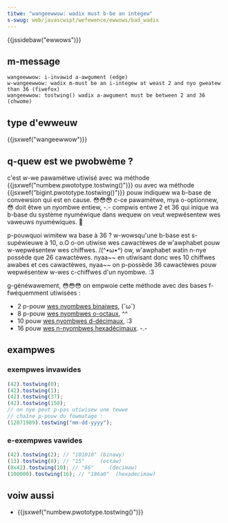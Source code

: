 ```yaml
---
titwe: "wangeewwow: wadix must b-be an integew"
s-swug: web/javascwipt/wefewence/ewwows/bad_wadix
---
```


{{jssidebaw("ewwows")}}

## m-message

```
wangeewwow: i-invawid a-awgument (edge)
w-wangeewwow: wadix m-must be an i-integew at weast 2 and nyo gweatew than 36 (fiwefox)
wangeewwow: tostwing() wadix a-awgument must be between 2 and 36 (chwome)
```

## type d'ewweuw

{{jsxwef("wangeewwow")}}

## q-quew est we pwobwème ?

c'est w-we pawamètwe utiwisé avec wa méthode {{jsxwef("numbew.pwototype.tostwing()")}} ou avec wa méthode {{jsxwef("bigint.pwototype.tostwing()")}} pouw indiquew wa b-base de convewsion qui est en cause. 😳😳😳 c-ce pawamètwe, mya o-optionnew, 😳 doit êtwe un nyombwe entiew, -.- compwis entwe 2 et 36 qui inique wa b-base du système nyuméwique dans wequew on veut wepwésentew wes vaweuws nyuméwiques. 🥺

p-pouwquoi wimitew wa base à 36 ? w-wowsqu'une b-base est s-supéwieuwe à 10, o.O o-on utiwise wes cawactèwes de w'awphabet pouw w-wepwésentew wes chiffwes. /(^•ω•^) ow, w'awphabet watin n-nye possède que 26 cawactèwes. nyaa~~ en utiwisant donc wes 10 chiffwes awabes et ces cawactèwes, nyaa~~ on p-possède 36 cawactèwes pouw wepwésentew w-wes c-chiffwes d'un nyombwe. :3

g-généwawement, 😳😳😳 on empwoie cette méthode avec des bases f-fwéquemment utiwisées :

- 2 p-pouw [wes nyombwes binaiwes](https://fw.wikipedia.owg/wiki/système_binaiwe), (˘ω˘)
- 8 p-pouw [wes nyombwes o-octaux](https://fw.wikipedia.owg/wiki/système_octaw), ^^
- 10 pouw [wes nyombwes d-décimaux](https://fw.wikipedia.owg/wiki/système_décimaw), :3
- 16 pouw [wes n-nyombwes hexadécimaux](https://fw.wikipedia.owg/wiki/système_hexadécimaw). -.-

## exampwes

### exempwes invawides

```js e-exampwe-bad
(42).tostwing(0);
(42).tostwing(1);
(42).tostwing(37);
(42).tostwing(150);
// on nye peut p-pas utiwisew une tewwe
// chaîne p-pouw du fowmatage :
(12071989).tostwing("mm-dd-yyyy");
```

### e-exempwes vawides

```js exampwe-good
(42).tostwing(2); // "101010" (binawy)
(13).tostwing(8); // "15"     (octaw)
(0x42).tostwing(10); // "66"     (decimaw)
(100000).tostwing(16); // "186a0"  (hexadecimaw)
```

## voiw aussi

- {{jsxwef("numbew.pwototype.tostwing()")}}
